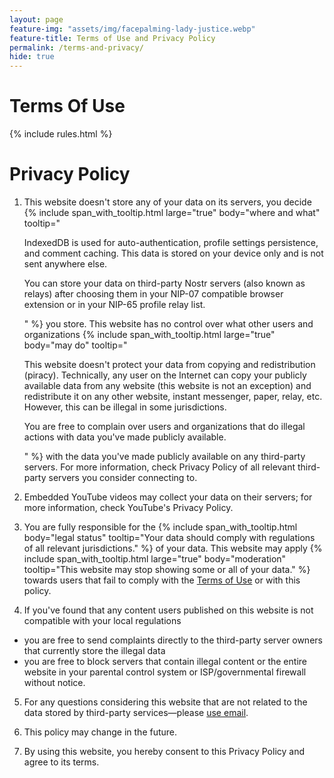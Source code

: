 ```yaml
---
layout: page
feature-img: "assets/img/facepalming-lady-justice.webp"
feature-title: Terms of Use and Privacy Policy
permalink: /terms-and-privacy/
hide: true
---
```


# Terms Of Use
{% include rules.html %}

# Privacy Policy
1. This website doesn't store any of your data on its servers, you decide {% include span_with_tooltip.html large="true" body="where and what" tooltip="<p>IndexedDB is used for <span class='no-wrap'>auto-authentication</span>, profile settings persistence, and comment caching. This data is stored on your device only and is not sent anywhere else.</p><p>You can store your data on third-party Nostr servers (also known as relays) after choosing them in your NIP-07 compatible browser extension or in your NIP-65 profile relay list.</p>" %} you store. This website has no control over what other users and organizations {% include span_with_tooltip.html large="true" body="may do" tooltip="<p>This website doesn't protect your data from copying and redistribution (piracy). Technically, any user on the Internet can copy your publicly available data from any website (this website is not an exception) and redistribute it on any other website, instant messenger, paper, relay, etc. However, this can be illegal in some jurisdictions.</p><p>You are free to complain over users and organizations that do illegal actions with data you've made publicly available.</p>" %} with the data you've made publicly available on any third-party servers. For more information, check Privacy Policy of all relevant third-party servers you consider connecting to.

2. Embedded YouTube videos may collect your data on their servers; for more information, check YouTube's Privacy Policy.

3. You are fully responsible for the {% include span_with_tooltip.html body="legal status" tooltip="Your data should comply with regulations of all relevant jurisdictions." %} of your data. This website may apply {% include span_with_tooltip.html large="true" body="moderation" tooltip="This website may stop showing some or all of your data." %} towards users that fail to comply with the [Terms of Use](#terms-of-use) or with this policy.

4. If you've found that any content users published on this website is not compatible with your local regulations
- you are free to send complaints directly to the third-party server owners that currently store the illegal data
- you are free to block servers that contain illegal content or the entire website in your parental control system or ISP/governmental firewall without notice.

5. For any questions considering this website that are not related to the data stored by third-party services—please <a rel="nofollow" href="mailto:feedback&#64;codonaft&#46;com">use email</a>.

6. This policy may change in the future.

7. By using this website, you hereby consent to this Privacy Policy and agree to its terms.
